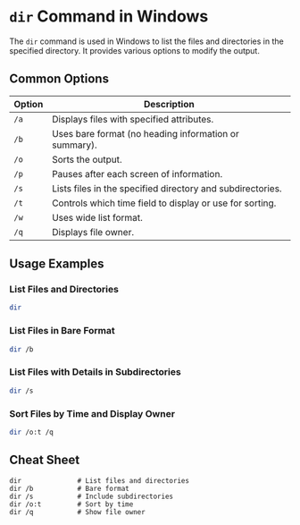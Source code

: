 # `dir` Command in Windows

The `dir` command is used in Windows to list the files and directories in the specified directory. It provides various options to modify the output.

## Common Options

| Option    | Description                                          |
|-----------|------------------------------------------------------|
| `/a`      | Displays files with specified attributes.            |
| `/b`      | Uses bare format (no heading information or summary).|
| `/o`      | Sorts the output.                                    |
| `/p`      | Pauses after each screen of information.             |
| `/s`      | Lists files in the specified directory and subdirectories. |
| `/t`      | Controls which time field to display or use for sorting.  |
| `/w`      | Uses wide list format.                               |
| `/q`      | Displays file owner.                                 |

## Usage Examples

### List Files and Directories

```bash
dir
```

### List Files in Bare Format

```bash
dir /b
```

### List Files with Details in Subdirectories

```bash
dir /s
```

### Sort Files by Time and Display Owner

```bash
dir /o:t /q
```

## Cheat Sheet

```plaintext
dir              # List files and directories
dir /b           # Bare format
dir /s           # Include subdirectories
dir /o:t         # Sort by time
dir /q           # Show file owner
```
